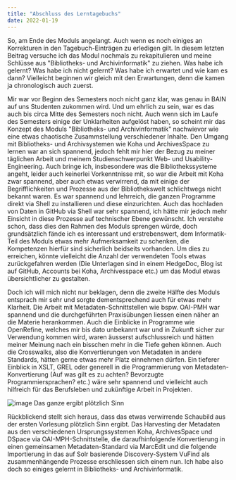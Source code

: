```yaml
---
title: "Abschluss des Lerntagebuchs"
date: 2022-01-19        
---
```


So, am Ende des Moduls angelangt. Auch wenn es noch einiges an Korrekturen in den Tagebuch-Einträgen zu erledigen gilt. In diesem letzten Beitrag versuche ich das Modul nochmals zu rekapitulieren und meine Schlüsse aus "Bibliotheks- und Archivinformatik" zu ziehen. Was habe ich gelernt? Was habe ich nicht gelernt? Was habe ich erwartet und wie kam es dann? Vielleicht beginnen wir gleich mit den Erwartungen, denn die kamen ja chronologisch auch zuerst. 

Mir war vor Beginn des Semesters noch nicht ganz klar, was genau in BAIN auf uns Studenten zukommen wird. Und um ehrlich zu sein, war es das auch bis circa Mitte des Semesters noch nicht. Auch wenn sich im Laufe des Semesters einige der Unklarheiten aufgelöst haben, so scheint mir das Konzept des Moduls "Bibliotheks- und Archivinformatik" nachwievor wie eine etwas chaotische Zusammstellung verschiedener Inhalte. Den Umgang mit Bibliotheks- und Archivsystemen wie Koha und ArchivesSpace zu lernen war an sich spannend, jedoch fehlt mir hier der Bezug zu meiner täglichen Arbeit und meinem Studienschwerpunkt Web- und Usability-Engineering. Auch bringe ich, insbesondere was die Bibliothekssysteme angeht, leider auch keinerlei Vorkenntnisse mit, so war die Arbeit mit Koha zwar spannend, aber auch etwas verwirrend, da mit einige der Begrifflichkeiten und Prozesse aus der Bibliothekswelt schlichtwegs nicht bekannt waren. Es war spannend und lehrreich, die ganzen Programme direkt via Shell zu installieren und diese einzurichten. Auch das hochladen von Daten in GitHub via Shell war sehr spannend, ich hätte mir jedoch mehr Einsicht in diese Prozesse auf technischer Ebene gewünscht. Ich verstehe schon, dass dies den Rahmen des Moduls sprengen würde, doch grundsätzlich fände ich es interessant und erstrebenswert, dem Informatik-Teil des Moduls etwas mehr Aufmerksamkeit zu schenken, die Kompetenzen hierfür sind sicherlich beidseits vorhanden. Um dies zu erreichen, könnte vielleicht die Anzahl der verwendeten Tools etwas zurückgefahren werden (Die Unterlagen sind in einem HedgeDoc, Blog ist auf GitHub, Accounts bei Koha, Archivesspace etc.) um das Modul etwas übersichtlicher zu gestalten.  

Doch ich will mich nicht nur beklagen, denn die zweite Hälfte des Moduls entsprach mir sehr und sorgte dementsprechend auch für etwas mehr Klarheit. Die Arbeit mit Metadaten-Schnittstellen wie bspw. OAI-PMH war spannend und die durchgeführten Praxisübungen liessen einen näher an die Materie herankommen. Auch die Einblicke in Programme wie OpenRefine, welches mir bis dato unbekannt war und in Zukunft sicher zur Verwendung kommen wird, waren äusserst aufschlussreich und hätten meiner Meinung nach ein bisschen mehr in die Tiefe gehen können. Auch die Crosswalks, also die Konvertierungen von Metadaten in andere Standards, hätten gerne etwas mehr Platz einnehmen dürfen. Ein tieferer Einblick in XSLT, GREL oder generell in die Programmierung von Metadaten-Konvertierung (Auf was gilt es zu achten? Bevorzugte Programmiersprachen? etc.) wäre sehr spannend und vielleicht auch hilfreich für das Berufsleben und zukünftige Arbeit in Projekten. 

![image](https://user-images.githubusercontent.com/91458246/151666022-041bee75-8489-4875-9d9c-49e24754295c.png)
Das ganze ergibt plötzlich Sinn

Rückblickend stellt sich heraus, dass das etwas verwirrende Schaubild aus der ersten Vorlesung plötzlich Sinn ergibt. Das Harvesting der Metadaten aus den verschiedenen Ursprungssystemen Koha, ArchivesSpace und DSpace via OAI-MPH-Schnittstelle, die daraufhinfolgende Konvertierung in einen gemeinsamen Metadaten-Standard via MarcEdit und die folgende Importierung in das auf Solr basierende Discovery-System VuFind als zusammenhängende Prozesse erschliessen sich einem nun. Ich habe also doch so einiges gelernt in Bibliotheks- und Archivinformatik.


